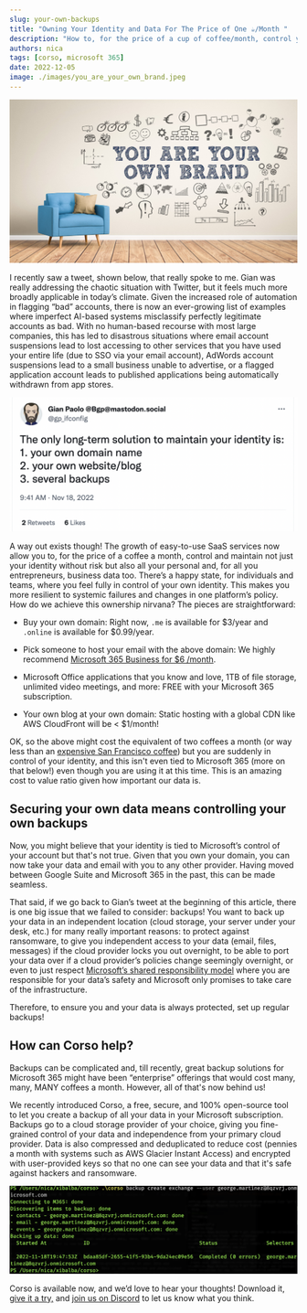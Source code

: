 ```yaml
---
slug: your-own-backups
title: "Owning Your Identity and Data For The Price of One ☕️/Month "
description: "How to, for the price of a cup of coffee/month, control your identity by owning your domain, email, and portable data backups"
authors: nica
tags: [corso, microsoft 365]
date: 2022-12-05
image: ./images/you_are_your_own_brand.jpeg
---
```


![Photo of wall with icons and text that says that You Are Your Own Brand](./images/you_are_your_own_brand.jpeg)


<!-- vale Vale.Spelling = NO -->

I recently saw a tweet, shown below, that really spoke to me.
Gian was really addressing the chaotic situation with Twitter, but it feels much more broadly applicable in today’s climate.
Given the increased role of automation in flagging “bad” accounts,
there is now an ever-growing list of examples where imperfect AI-based systems misclassify perfectly legitimate accounts
as bad. With no human-based recourse with most large companies, this has led to disastrous situations where
email account suspensions lead to lost accessing to other services that you have used your entire life
(due to SSO via your email account), AdWords account suspensions lead to a small business unable to advertise, or a
flagged application account leads to published applications being automatically withdrawn from app stores.

<!-- truncate -->

![Gian Paolo tweet stating The only long-term solution to maintain your identity is: 1. your own domain name 2. your own website/blog 3. several backups](./images/gian_tweet_backups.png)

<!-- vale Vale.Spelling = YES -->

<!-- vale alex.Condescending = NO -->

A way out exists though! The growth of easy-to-use SaaS services now allow you to, for the price of a coffee a month,
control and maintain not just your identity without risk but also all your personal and,
for all you entrepreneurs, business data too. There’s a happy state, for individuals and teams, where you feel fully in
control of your own identity. This makes you more resilient to systemic failures and changes in one platform’s policy.
How do we achieve this ownership nirvana? The pieces are straightforward:

<!-- vale alex.Condescending = YES -->

* Buy your own domain: Right now, `.me` is available for $3/year and `.online` is available for $0.99/year.

* Pick someone to host your email with the above domain: We highly recommend [Microsoft 365 Business for $6 /month](https://www.microsoft.com/en-us/microsoft-365/business).

* Microsoft Office applications that you know and love, 1TB of file storage, unlimited video meetings,
and more: FREE with your Microsoft 365 subscription.

* Your own blog at your own domain: Static hosting with a global CDN like AWS CloudFront will be < $1/month!

OK, so the above might cost the equivalent of two coffees a month (or way less than an
[expensive San Francisco coffee](https://www.nbcbayarea.com/news/local/world-most-expensive-coffee-elida-geisha-natural-klatch-san-francisco/190823/))
but you are suddenly in control of your identity, and this isn't even tied to Microsoft 365 (more on that below!) even
though you are using it at this time. This is an amazing cost to value ratio given how important our data is.

## Securing your own data means controlling your own backups

Now, you might believe that your identity is tied to Microsoft’s control of your account but that's not true.
Given that you own your domain, you can now take your data and email with you to any other provider.
Having moved between Google Suite and Microsoft 365 in the past, this can be made seamless.

That said, if we go back to Gian’s tweet at the beginning of this article,
there is one big issue that we failed to consider: backups! You want to back up your data in an independent location
(cloud storage, your server under your desk, etc.) for many really important reasons: to protect against ransomware,
to give you independent access to your data (email, files, messages) if the cloud provider locks you out overnight,
to be able to port your data over if a cloud provider’s
policies change seemingly overnight, or even to just respect
[Microsoft’s shared responsibility model](https://learn.microsoft.com/en-us/azure/security/fundamentals/shared-responsibility)
where you are responsible for your data’s safety and Microsoft only promises to take care of the infrastructure.

Therefore, to ensure you and your data is always protected, set up regular backups!

## How can Corso help?

Backups can be complicated and, till recently, great backup solutions for Microsoft 365 might have been “enterprise”
offerings that would cost many, many, MANY coffees a month. However, all of that's now behind us!

We recently introduced Corso, a free, secure, and 100% open-source tool to let you create a backup of all your data in
your Microsoft subscription. Backups go to a cloud storage provider of your choice, giving you fine-grained control of
your data and independence from your primary cloud provider. Data is also compressed and deduplicated to reduce cost
(pennies a month with systems such as AWS Glacier Instant Access) and encrypted with user-provided keys so that no one
can see your data and that it's safe against hackers and ransomware.

![corso Screenshot](./images/corso_backup.png)

Corso is available now, and we’d love to hear your thoughts!
Download it, [give it a try,](https://corsobackup.io/docs/intro/) and
[join us on Discord](https://discord.gg/63DTTSnuhT) to let
us know what you think.
